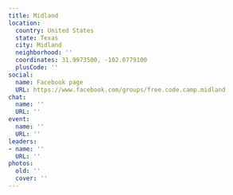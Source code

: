 ```yaml
---
title: Midland
location:
  country: United States
  state: Texas
  city: Midland
  neighborhood: ''
  coordinates: 31.9973500, -102.0779100
  plusCode: ''
social:
  name: Facebook page
  URL: https://www.facebook.com/groups/free.code.camp.midland
chat:
  name: ''
  URL: ''
event:
  name: ''
  URL: ''
leaders:
- name: ''
  URL: ''
photos:
  old: ''
  cover: ''
---
```


